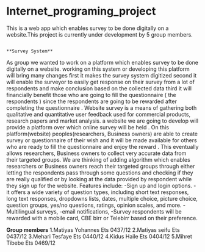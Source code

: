 # Internet_programing_project

This is a web app which enables survey to be done digitally on a website.This project is currently under development by 5 group members.

                                                                           **Survey System**
As group we wanted to work on a platform which enables survey to be done digitally on a website. working on this system or developing this platform will bring many changes first it makes the survey system digitized second it will enable the surveyor to easily get response  on their survey from a lot of respondents  and make conclusion based on the collected data  third it will financially benefit those who are going to fill the questionnaire ( the respondents ) since the respondents are going to be rewarded after completing the questionnaire .
 Website survey is a means of gathering both qualitative and quantitative user feedback used for commercial products, research papers and market analysis. a website we are going to develop  will provide a platform over which  online survey will be held . On this platform(website) peoples(researchers, Business owners) are able to create survey or questionnaire of their wish and it will be made available for others who are ready to fill the questionnaire and enjoy the reward . This eventually allows researchers, Business owners to collect very accurate data from their targeted groups. We are thinking of adding algorithm which enables researchers or Business owners reach  their targeted groups through either letting the respondents pass through some questions and checking if they are really qualified or by looking at the data provided by respondent while they sign up for the website. 
Features include:
-Sign up and login options.
-it offers a wide variety of question types, including short text responses, long text responses, dropdowns lists, dates, multiple choice, picture choice, question groups, yes/no questions, ratings, opinion scales, and more.
-Multilingual surveys,
-email notifications, 
-Survey respondents will be rewarded with a mobile card, CBE birr or Telebirr based on their preference.

**Group members**
1.Matiyas Yohannes              Ets 0437/12
2.Matiyas seifu                 Ets 0437/12
3.Mehari  Tesfaye               Ets 0440/12
4.Kidus  Haile                  Ets 0404/12
5.Mihret Tibebe                 Ets 0469/12
